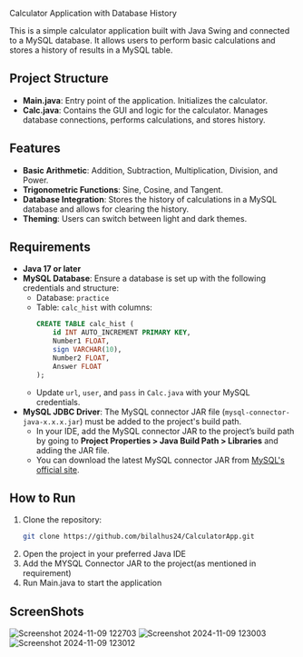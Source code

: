 Calculator Application with Database History

This is a simple calculator application built with Java Swing and connected to a MySQL database. It allows users to perform basic calculations and stores a history of results in a MySQL table.

## Project Structure

- **Main.java**: Entry point of the application. Initializes the calculator.
- **Calc.java**: Contains the GUI and logic for the calculator. Manages database connections, performs calculations, and stores history.

## Features

- **Basic Arithmetic**: Addition, Subtraction, Multiplication, Division, and Power.
- **Trigonometric Functions**: Sine, Cosine, and Tangent.
- **Database Integration**: Stores the history of calculations in a MySQL database and allows for clearing the history.
- **Theming**: Users can switch between light and dark themes.

## Requirements

- **Java 17 or later**
- **MySQL Database**: Ensure a database is set up with the following credentials and structure:
  - Database: `practice`
  - Table: `calc_hist` with columns:
    ```sql
    CREATE TABLE calc_hist (
        id INT AUTO_INCREMENT PRIMARY KEY,
        Number1 FLOAT,
        sign VARCHAR(10),
        Number2 FLOAT,
        Answer FLOAT
    );
    ```
  - Update `url`, `user`, and `pass` in `Calc.java` with your MySQL credentials.
- **MySQL JDBC Driver**: The MySQL connector JAR file (`mysql-connector-java-x.x.x.jar`) must be added to the project's build path.
  - In your IDE, add the MySQL connector JAR to the project’s build path by going to **Project Properties > Java Build Path > Libraries** and adding the JAR file.
  - You can download the latest MySQL connector JAR from [MySQL's official site](https://dev.mysql.com/downloads/connector/j/).

## How to Run

1. Clone the repository:
   ```bash
   git clone https://github.com/bilalhus24/CalculatorApp.git
   ```
2. Open the project in your preferred Java IDE
3. Add the MYSQL Connector JAR to the project(as mentioned in requirement)
4. Run Main.java to start the application

## ScreenShots
![Screenshot 2024-11-09 122703](https://github.com/user-attachments/assets/f73e76cd-4fa7-4659-96db-1ade9ca89a75)
![Screenshot 2024-11-09 123003](https://github.com/user-attachments/assets/7c01f918-e03a-4b03-b2ad-3afff3d7d82b)
![Screenshot 2024-11-09 123012](https://github.com/user-attachments/assets/0b4eec8b-05d5-44b4-a308-fb0b20bb44f0)

